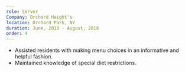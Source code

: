 ```yaml
---
role: Server
Company: Orchard Height's
location: Orchard Park, NY
duration: June, 2013 - August, 2018
order: 4
---
```

* Assisted residents with making menu choices in an informative and helpful fashion.
* Maintained knowledge of special diet restrictions.